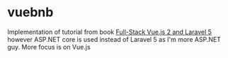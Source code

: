 # vuebnb

Implementation of tutorial from book [Full-Stack Vue.js 2 and Laravel 5](https://www.packtpub.com/application-development/full-stack-vuejs-2-and-laravel-5) however ASP.NET core is used instead of Laravel 5 as I'm more ASP.NET guy. More focus is on Vue.js
